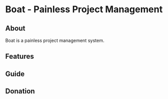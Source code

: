 # Boat - Painless Project Management #

About
------

Boat is a painless project management system.

Features
--------



Guide
-----



Donation
--------

